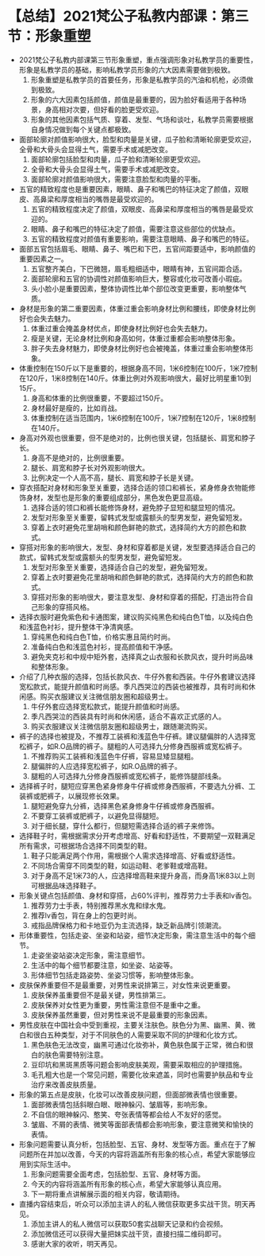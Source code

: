 # 【总结】2021梵公子私教内部课：第三节：形象重塑

-   2021梵公子私教内部课第三节形象重塑，重点强调形象对私教学员的重要性，形象是私教学员的基础，影响私教学员形象的六大因素需要做到极致。
    1.  形象重塑是私教学员的首要任务，形象是私教学员的汽油和机枪，必须做到极致。
    2.  形象的六大因素包括颜值，颜值是最重要的，因为脸好看适用于各种场景，身高相对次要，但好看的脸更受欢迎。
    3.  形象的其他因素包括气质、穿着、发型、气场和谈吐，私教学员需要根据自身情况做到每个关键点都极致。
-   面部轮廓对颜值影响很大，脸型和肉量是关键，瓜子脸和清晰轮廓更受欢迎，全骨和大骨头会显得土气，需要手术或减肥改变。
    1.  面部轮廓包括脸型和肉量，瓜子脸和清晰轮廓更受欢迎。
    2.  全骨和大骨头会显得土气，需要手术或减肥改变。
    3.  面部轮廓对颜值影响很大，需要注意脸型和肉量的平衡。
-   五官的精致程度也是重要因素，眼睛、鼻子和嘴巴的特征决定了颜值，双眼皮、高鼻梁和厚度相当的嘴唇是最受欢迎的。
    1.  五官的精致程度决定了颜值，双眼皮、高鼻梁和厚度相当的嘴唇是最受欢迎的。
    2.  眼睛、鼻子和嘴巴的特征决定了颜值，需要注意这些部位的优缺点。
    3.  五官的精致程度对颜值有重要影响，需要注意眼睛、鼻子和嘴巴的特征。
-   面部五官包括眉毛、眼睛、鼻子、嘴巴和下巴，五官间距要适中，影响颜值的重要因素之一。
    1.  五官整齐美白，下巴微翘，眉毛粗细适中，眼睛有神，五官间距合适。
    2.  面部轮廓和五官的协调性对颜值影响巨大，整容或化妆可改善小瑕疵。
    3.  头小脸小是重要因素，整体协调性比单个部位改变更重要，影响整体气质。
-   身材是形象的第二重要因素，体重过重会影响身材比例和腰线，即使身材比例好也会失去魅力。
    1.  体重过重会掩盖身材优点，即使身材比例好也会失去魅力。
    2.  瘦是关键，无论身材比例和身高如何，体重过重都会影响整体形象。
    3.  胖子失去身材魅力，即使身材比例好也会被掩盖，体重过重会影响整体形象。
-   体重控制在150斤以下是重要的，根据身高不同，1米6控制在100斤，1米7控制在120斤，1米8控制在140斤。体重比例对外观影响很大，最好比明星重10到15斤。
    1.  身高和体重的比例很重要，不要超过150斤。
    2.  身材最好是瘦的，比如肖战。
    3.  体重控制在适当范围内，1米6控制在100斤，1米7控制在120斤，1米8控制在140斤。
-   身高对外观也很重要，但不是绝对的，比例也很关键，包括腿长、肩宽和脖子长。
    1.  身高不是绝对的，比例很重要。
    2.  腿长、肩宽和脖子长对外观影响很大。
    3.  比例决定一个人高不高，腿长、肩宽和脖子长是关键。
-   穿衣搭配对身材和形象至关重要，选择合适的领口和裤长，紧身修身衣物能修饰身材，发型也是形象的重要组成部分，黑色发色更显高级。
    1.  选择合适的领口和裤长能修饰身材，避免脖子显短和腿显短的情况。
    2.  发型对形象至关重要，留韩式发型或露额头的型男发型，避免留短发。
    3.  穿着上衣时避免花里胡哨和颜色鲜艳的款式，选择简约大方的颜色和款式。
-   穿搭对形象的影响很大，发型、身材和穿着都是关键，发型要选择适合自己的款式，留韩式发型或露额头的型男发型，避免留短发。
    1.  发型对形象至关重要，选择适合自己的发型，避免留短发。
    2.  穿着上衣时要避免花里胡哨和颜色鲜艳的款式，选择简约大方的颜色和款式。
    3.  穿搭对形象的影响很大，要注意发型、身材和穿着的搭配，打造出符合自己形象的穿搭风格。
-   选择衣服时避免紫色和卡通图案，建议购买纯黑色和纯白色T恤，以及纯白色和浅蓝色衬衫，提升整体干净清爽感。
    1.  穿纯黑色和纯白色T恤，价格实惠且简约时尚。
    2.  准备纯白色和浅蓝色衬衫，提高颜值和干净感。
    3.  避免夹克衫和中规中矩外套，选择真之山衣服和长款风衣，提升时尚品味和整体形象。
-   介绍了几种衣服的选择，包括长款风衣、牛仔外套和西装。牛仔外套建议选择宽松款式，能提升颜值和时尚感。季凡西哭泣的西装也被推荐，具有时尚和休闲感。购买衣服建议关注微信朋友圈和超级男士。
    1.  牛仔外套应选择宽松款式，能提升颜值和时尚感。
    2.  季凡西哭泣的西装具有时尚和休闲感，适合不喜欢正式感的人。
    3.  购买衣服建议关注微信朋友圈和超级男士，跟随潮流购买。
-   裤子的选择也被提及，不推荐工装裤和浅蓝色牛仔裤。建议腿偏胖的人选择宽松裤子，如R.O品牌的裤子。腿粗的人可选择九分修身西服裤或宽松裤子。
    1.  不推荐购买工装裤和浅蓝色牛仔裤，容易显矮显腿粗。
    2.  腿偏胖的人应选择宽松裤子，如R.O品牌的裤子。
    3.  腿粗的人可选择九分修身西服裤或宽松裤子，能修饰腿部线条。
-   选择裤子时，腿短应穿黑色紧身修身牛仔裤或修身西服裤，不要选九分裤、工装裤或肥裤子，以展现修长效果。
    1.  腿短避免穿九分裤，选择黑色紧身修身牛仔裤或修身西服裤。
    2.  不要穿工装裤或肥裤子，以避免显得腿短。
    3.  对于细长腿，穿什么都行，但腿短需选择合适的裤子来修饰。
-   选择鞋子时，需根据需求分开考虑增高、好看和舒适性，不要期望一双鞋满足所有需求，可根据场合选择不同类型的鞋。
    1.  鞋子只能满足两个作用，需根据个人需求选择增高、好看或舒适性。
    2.  不同场合需穿不同类型的鞋，如运动鞋、老爹鞋或增高鞋。
    3.  对于身高不足1米73的人，应选择增高鞋来提升身高，而身高1米83以上则可根据品味选择鞋子。
-   形象关键点包括颜值、身材和穿搭，占60%评判，推荐劳力士手表和lv香包。
    1.  推荐劳力士手表，特别推荐黑水鬼和绿水鬼。
    2.  推荐lv香包，背在身上的包更时尚。
    3.  戒指品牌保格力和卡地亚仍为主流选择，缺乏新品牌引领潮流。
-   形体重要性，包括走姿、坐姿和站姿，细节决定形象，需注意生活中的每个细节。
    1.  走姿坐姿站姿决定形象，需注意细节。
    2.  生活中的每个细节都要注意，如坐姿、站姿等。
    3.  形体细节包括走路姿势、坐姿习惯等，影响整体形象。
-   皮肤保养重要但不是最重要，对男性来说排第三，对女性来说更重要。
    1.  皮肤保养虽重要但不是最关键，男性排第三。
    2.  皮肤保养对女性更为重要，男性需注意但不是重中之重。
    3.  皮肤保养虽然重要，但对男性来说不是最重要的形象因素。
-   男性皮肤在中国社会中受到重视，主要关注肤色。肤色分为黑、幽黑、黄、微白和很白五种类型，对于不同肤色的人需要采取不同的护理和化妆方式。
    1.  黑色肤色无法改变，幽黑可通过化妆弥补，黄色肤色属于正常，微白和很白的肤色需要特别注意。
    2.  豆印坑和黑斑黑质等问题会影响皮肤美观，需要采取相应的护理措施。
    3.  毛孔粗大也是一个常见问题，需要化妆来遮盖，同时也需要护肤品和专业治疗来改善皮肤质量。
-   形象的第五点是皮肤，化妆可以改善皮肤问题，但面部微表情也很重要。
    1.  面部微表情包括斜眼白眼、眼神躲闪、皱眉等，影响形象。
    2.  不自信的眼神躲闪、憨笑、夸张表情等都会给人不友好的感觉。
    3.  皱眉、不屑的表情、微笑等面部表情都会影响形象，要注意微笑和愉快的表情。
-   形象问题需要认真分析，包括脸型、五官、身材、发型等方面。重点在于了解问题所在并加以改善，今天的内容将涵盖所有形象的核心点，希望大家能够应用到实际生活中。
    1.  形象问题需要全面考虑，包括脸型、五官、身材等方面。
    2.  今天的内容将涵盖所有形象的核心点，希望大家能够认真应用。
    3.  下一期将重点讲解展示面的相关内容，敬请期待。
-   直播内容结束后，听众可以添加主讲人的私人微信获取更多实战干货。明天再见。
    1.  添加主讲人的私人微信可以获取50套实战聊天记录和约会视频。
    2.  添加微信还可以获得大量把妹实战干货，直接扫描二维码即可。
    3.  感谢大家的收听，明天再见。